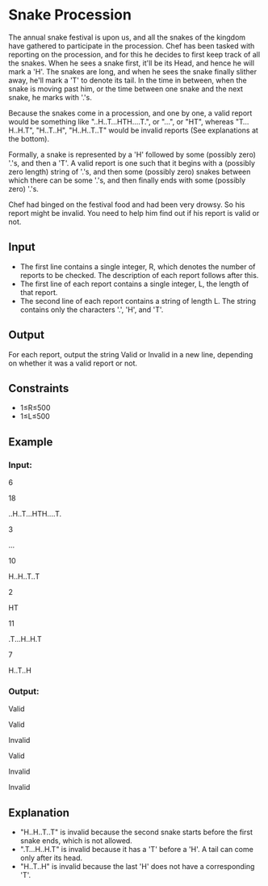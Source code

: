 # Snake Procession

The annual snake festival is upon us, and all the snakes of the kingdom have gathered to participate in the procession. 
Chef has been tasked with reporting on the procession, and for this he decides to first keep track of all the snakes. 
When he sees a snake first, it'll be its Head, and hence he will mark a 'H'. 
The snakes are long, and when he sees the snake finally slither away, he'll mark a 'T' to denote its tail. 
In the time in between, when the snake is moving past him, or the time between one snake and the next snake, he marks with '.'s.

Because the snakes come in a procession, and one by one, a valid report would be 
something like "..H..T…HTH….T.", or "…", or "HT", whereas "T…H..H.T", "H..T..H", "H..H..T..T" would be invalid reports (See explanations at the bottom).

Formally, a snake is represented by a 'H' followed by some (possibly zero) '.'s, and then a 'T'. 
A valid report is one such that it begins with a (possibly zero length) string of '.'s, and then some (possibly zero) snakes 
between which there can be some '.'s, and then finally ends with some (possibly zero) '.'s.

Chef had binged on the festival food and had been very drowsy. So his report might be invalid. You need to help him find out if his report is valid or not.

## Input

- The first line contains a single integer, R, which denotes the number of reports to be checked. The description of each report follows after this.
- The first line of each report contains a single integer, L, the length of that report.
- The second line of each report contains a string of length L. The string contains only the characters '.', 'H', and 'T'.

## Output

For each report, output the string Valid or Invalid in a new line, depending on whether it was a valid report or not.

## Constraints

- 1≤R≤500
- 1≤L≤500

## Example

### Input:

6

18

..H..T...HTH....T.

3

...

10

H..H..T..T

2

HT

11

.T...H..H.T

7

H..T..H

### Output:

Valid

Valid

Invalid

Valid

Invalid

Invalid

## Explanation

- "H..H..T..T" is invalid because the second snake starts before the first snake ends, which is not allowed.
- ".T…H..H.T" is invalid because it has a 'T' before a 'H'. A tail can come only after its head.
- "H..T..H" is invalid because the last 'H' does not have a corresponding 'T'.

